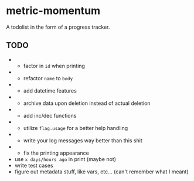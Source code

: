 # metric-momentum
A todolist in the form of a progress tracker.

## TODO
* + factor in `id` when printing
* + refactor `name` to `body`
* + add datetime features
* + archive data upon deletion instead of actual deletion
* + add inc/dec functions
* + utilize `flag.usage` for a better help handling
* + write your log messages way better than this shit
* + fix the printing appearance
* use `x days/hours ago` in print (maybe not)
* write test cases
* figure out metadata stuff, like vars, etc... (can't remember what I meant)